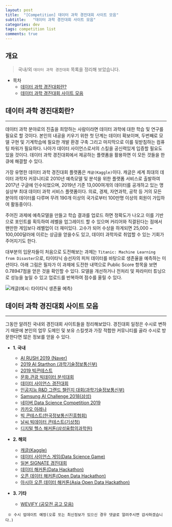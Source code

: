 ```yaml
---
layout: post
title:  "[Competition] 데이터 과학 경진대회 사이트 모음"
subtitle:   "데이터 과학 경진대회 사이트 모음"
categories: dev
tags: competition list
comments: true
---
```

## 개요
> 국내/외 `데이터 과학 경진대회` 목록을 정리해 보았습니다.

- 목차
	- [데이터 과학 경진대회란?](#데이터-과학-경진대회란) 
	- [데이터 과학 경진대회 사이트 모음](#데이터-과학-경진대회-사이트-모음)

## 데이터 과학 경진대회란?
---
데이터 과학 분야로의 진출을 희망하는 사람이라면 데이터 과학에 대한 학습 및 연구를 필요로 할 것이다. 본인의 내공을 키우기 위한 첫 단계는 데이터 확보이며, 두번째로 모델 구현 및 기계학습에 필요한 개발 환경 구축 그리고 마지막으로 이를 뒷받침하는 컴퓨팅 파워가 필요하다. 나아가 데이터 사이언스로서의 스킬을 공신력있게 입증할 필요도 있을 것이다. 데이터 과학 경진대회에서 제공하는 플랫폼을 활용하면 이 모든 것들을 한큐에 해결할 수 있다.

가장 유명한 데이터 과학 경진대회 플랫폼은 `캐글(Kaggle)`이다. 캐글은 세계 최대의 데이터 과학자 커뮤니티로 2010년 예측모델 및 분석을 위한 플랫폼 서비스로 출발하여 2017년 구글에 인수되었으며, 2019년 기준 13,000여개의 데이터를 공개하고 있는 명실상부 최대 데이터 과학 서비스 플랫폼이다. 의료, 경제, 자연과학, 공학 등 거의 모든 분야의 데이터를 다루며 무려 190개 이상의 국가로부터 100만명 이상의 회원이 가입하여 활동중이다.

주어진 과제에 예측모델을 만들고 학습 결과를 업로드 하면 정확도가 나오고 이를 기반으로 포인트를 획득하여 레벨을 업그레이드 할 수 있으며 커리어와 직결된다는 점에서 왠만한 게임보다 레벨업이 더 재미있다. 고수가 되어 수상을 하게되면 25,000 ~ 100,000달러에 이르는 상금을 얻을수도 있고, 데이터 과학자로 취업할 수 있는 기회가 주어지기도 한다. 

대부분의 입문자들이 처음으로 도전해보는 과제는 `Titanic: Machine Learning from Disaster`으로, 타이타닉 승선자의 피처 데이터를 바탕으로 생존율을 예측하는 미션이다. 아래 그림은 필자가 이 과제에 도전한 내역으로 Public Score 항목을 보면 0.78947점을 얻은 것을 확인할 수 있다. 모델을 개선하거나 전처리 및 파라미터 튜닝으로 성능을 높일 수 있고 업로드를 반복하여 점수를 올릴 수 있다.  
  
  
![캐글(예시: 타이타닉 생존율 예측)](https://telegeam.github.io/assets/img/dev/competition/2019-06-23-dev-competition-list-1.jpg)
  
  
## 데이터 과학 경진대회 사이트 모음
---
그동안 알려진 국내외 경진대회 사이트들을 정리해보았다. 경진대회 일정은 수시로 변하기 때문에 본인의 업무 도메인 및 보유 스킬셋과 가장 적합한 커뮤니티를 골라 수시로 방문한다면 많은 정보를 얻을 수 있다.
 
- __1. 국내__
  - [AI RUSH 2019 (Naver)](https://ai-rush.com/)
  - [2019 AI Starthon (과학기술정보통신부)](http://www.aistarthon2019.co.kr/)
  - [2019 빅콘테스트](http://www.bigcontest.or.kr/)
  - [문화.관광 빅데이터 분석대회](http://www.tourbigdata.kr/)
  - [데이터 사이언스 경진대회](http://dacon.io/)
  - [인공지능 R&D 그랜드 챌린지 대회(과학기술정보통신부)](https://www.ai-challenge.kr/)
  - [Samsung AI Challenge 2018(삼성)](https://research.samsung.com/aichallenge/data)
  - [네이버 Data Science Competition 2019](http://stat.snu.ac.kr/sri/kor/document/board/notice.php?id=7)
  - [카카오 아레나](https://arena.kakao.com/)
  - [빅 콘테스트(한국정보통신진흥협회)](http://bigcontest.or.kr/)
  - [날씨 빅데이터 콘테스트(기상청)](http://big.kma.go.kr/contest)  
  - [디지털 헬스 해커톤(삼성융합의과학원)](https://www.digitalhealthhack.org/)
  
- __2. 해외__
  - [캐글(Kaggle)](https://www.kaggle.com/)  
  - [데이터 사이언스 게임(Data Science Game)](https://datasciencegame.com/)
  - [일본 SIGNATE 경진대회](https://signate.jp/competitions)
  - [데이터 해커톤(Data Hackathon)](https://datahack.analyticsvidhya.com/)
  - [오픈 데이터 해커톤(Open Data Hackathon)](http://opendatacy.com/)
  - [아시아 오픈 데이터 해커톤(Asia Open Data Hackathon)](http://odhack.asia/) 

- __3. 기타__
  - [WEVIFY (공모전 공고 모음)](https://www.wevity.com/index_biz.php?c=find&s=1&gub=1&cidx=21)  


``` ※ 수시 업데이트 예정(오류 또는 최신정보가 있으신 경우 댓글로 알려주시면 감사하겠습니다.)```
